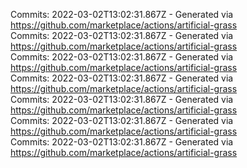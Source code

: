 Commits: 2022-03-02T13:02:31.867Z - Generated via https://github.com/marketplace/actions/artificial-grass
<br>
Commits: 2022-03-02T13:02:31.867Z - Generated via https://github.com/marketplace/actions/artificial-grass
<br>
Commits: 2022-03-02T13:02:31.867Z - Generated via https://github.com/marketplace/actions/artificial-grass
<br>
Commits: 2022-03-02T13:02:31.867Z - Generated via https://github.com/marketplace/actions/artificial-grass
<br>
Commits: 2022-03-02T13:02:31.867Z - Generated via https://github.com/marketplace/actions/artificial-grass
<br>
Commits: 2022-03-02T13:02:31.867Z - Generated via https://github.com/marketplace/actions/artificial-grass
<br>
Commits: 2022-03-02T13:02:31.867Z - Generated via https://github.com/marketplace/actions/artificial-grass
<br>
